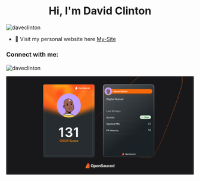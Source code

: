 <h1 align="center">Hi, I'm David Clinton</h1>




<p align="left"> <img src="https://komarev.com/ghpvc/?username=daveclinton&label=Profile%20views&color=0e75b6&style=flat" alt="daveclinton" /> </p>

- 🔭 Visit my personal website here [My-Site]([https://type-festival.vercel.app/](https://daveclintonn.cc/))

<h3 align="left">Connect with me:</h3>
<p align="left">
</p>
<p><img align="center" src="https://github-readme-streak-stats.herokuapp.com/?user=daveclinton&" alt="daveclinton" /></p>

 [![My OpenSauced Dev Card](./dev-card.png)](https://oss.fyi/daveclinton)
